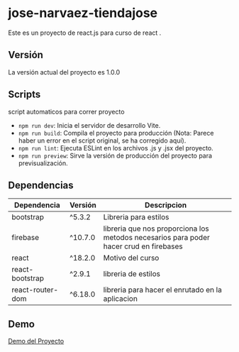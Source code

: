 # jose-narvaez-tiendajose

Este es un proyecto de react.js para curso de react .

## Versión

La versión actual del proyecto es 1.0.0

## Scripts

script automaticos para correr proyecto

- `npm run dev`: Inicia el servidor de desarrollo Vite.
- `npm run build`: Compila el proyecto para producción (Nota: Parece haber un error en el script original, se ha corregido aquí).
- `npm run lint`: Ejecuta ESLint en los archivos .js y .jsx del proyecto.
- `npm run preview`: Sirve la versión de producción del proyecto para previsualización.

## Dependencias


| Dependencia       | Versión | Descripcion  |
| ----------------- | ------- | -------------|
| bootstrap         | ^5.3.2  |Libreria para estilos|
| firebase          | ^10.7.0 | libreria que nos proporciona los metodos necesarios para poder hacer crud en firebases|
| react             | ^18.2.0 | Motivo del curso| 
| react-bootstrap   | ^2.9.1  |libreria de estilos|
| react-router-dom  | ^6.18.0 | libreria para hacer el enrutado en la aplicacion|

## Demo

[Demo del Proyecto](https://main--tienda-jose.netlify.app)
